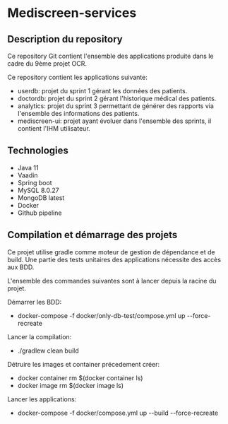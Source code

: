 # Mediscreen-services

## Description du repository
Ce repository Git contient l'ensemble des applications produite dans le cadre du 9ème projet OCR.

Ce repository contient les applications suivante:
- userdb: projet du sprint 1 gérant les données des patients.
- doctordb: projet du sprint 2 gérant l'historique médical des patients.
- analytics: projet du sprint 3 permettant de générer des rapports via l'ensemble des informations des patients.
- mediscreen-ui: projet ayant évoluer dans l'ensemble des sprints, il contient l'IHM utilisateur.

## Technologies
- Java 11
- Vaadin
- Spring boot
- MySQL 8.0.27
- MongoDB latest
- Docker
- Github pipeline

## Compilation et démarrage des projets
Ce projet utilise gradle comme moteur de gestion de dépendance et de build.
Une partie des tests unitaires des applications nécessite des accès aux BDD.

L'ensemble des commandes suivantes sont à lancer depuis la racine du projet.

Démarrer les BDD:
- docker-compose -f docker/only-db-test/compose.yml up --force-recreate

Lancer la compilation:
- ./gradlew clean build

Détruire les images et container précedement créer:
- docker container rm $(docker container ls)
- docker image rm $(docker image ls)

Lancer les applications:
- docker-compose -f docker/compose.yml up --build --force-recreate